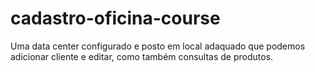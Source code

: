 # cadastro-oficina-course
Uma data center configurado e posto em local adaquado que podemos adicionar cliente e editar, como também consultas de produtos.
